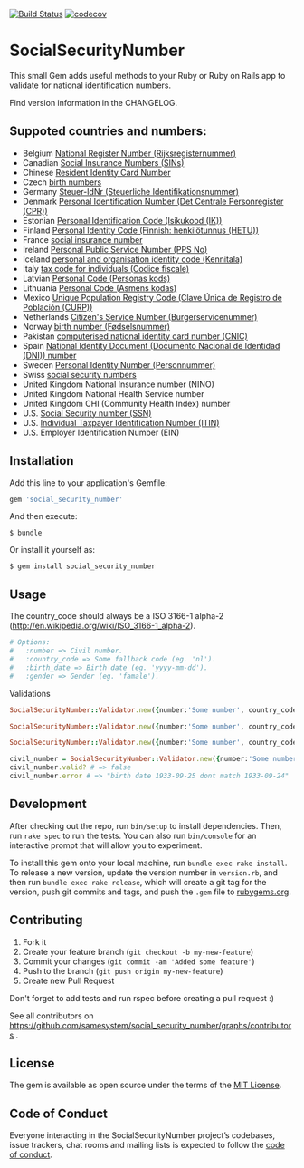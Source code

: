 [![Build Status](https://travis-ci.org/samesystem/graphql_rails.svg?branch=master)](https://travis-ci.org/samesystem/graphql_rails)
[![codecov](https://codecov.io/gh/samesystem/social_security_number/branch/master/graph/badge.svg)](https://codecov.io/gh/samesystem/social_security_number)

# SocialSecurityNumber

This small Gem adds useful methods to your Ruby or Ruby on Rails app to validate for national identification numbers.

Find version information in the CHANGELOG.

## Suppoted countries and numbers:

* Belgium [National Register Number (Rijksregisternummer)](https://en.wikipedia.org/wiki/National_identification_number#Belgium)
* Canadian [Social Insurance Numbers (SINs)](https://en.wikipedia.org/wiki/Social_Insurance_Number)
* Chinese [Resident Identity Card Number](https://en.wikipedia.org/wiki/Resident_Identity_Card#Identity_card_number)
* Czech [birth numbers](https://en.wikipedia.org/wiki/National_identification_number#Czech_Republic_and_Slovakia)
* Germany [Steuer-IdNr (Steuerliche Identifikationsnummer)](https://en.wikipedia.org/wiki/National_identification_number#Germany)
* Denmark [Personal Identification Number (Det Centrale Personregister (CPR))](https://en.wikipedia.org/wiki/National_identification_number#Denmark)
* Estonian [Personal Identification Code (Isikukood (IK))](https://en.wikipedia.org/wiki/National_identification_number#Estonia)
* Finland [Personal Identity Code (Finnish: henkilötunnus (HETU))](https://en.wikipedia.org/wiki/National_identification_number#Finland)
* France [social insurance number](https://en.wikipedia.org/wiki/National_identification_number#France)
* Ireland [Personal Public Service Number (PPS No)](https://en.wikipedia.org/wiki/Personal_Public_Service_Number)
* Iceland [personal and organisation identity code (Kennitala)](https://en.wikipedia.org/wiki/National_identification_number#Iceland)
* Italy [tax code for individuals (Codice fiscale)](https://en.wikipedia.org/wiki/National_identification_number#Italy)
* Latvian [Personal Code (Personas kods)](https://en.wikipedia.org/wiki/National_identification_number#Latvia)
* Lithuania [Personal Code (Asmens kodas)](https://en.wikipedia.org/wiki/National_identification_number#Lithuania)
* Mexico [Unique Population Registry Code (Clave Única de Registro de Población (CURP))](https://en.wikipedia.org/wiki/Unique_Population_Registry_Code)
* Netherlands [Citizen's Service Number (Burgerservicenummer)](https://en.wikipedia.org/wiki/National_identification_number#Netherlands)
* Norway [birth number (Fødselsnummer)](https://en.wikipedia.org/wiki/National_identification_number#Norway)
* Pakistan [computerised national identity card number (CNIC)](https://en.wikipedia.org/wiki/National_identification_number#Pakistan)
* Spain [National Identity Document (Documento Nacional de Identidad (DNI)) number](https://en.wikipedia.org/wiki/National_identification_number#Spain)
* Sweden [Personal Identity Number (Personnummer)](https://en.wikipedia.org/wiki/National_identification_number#Sweden)
* Swiss [social security numbers](https://en.wikipedia.org/wiki/National_identification_number#Switzerland)
* United Kingdom National Insurance number (NINO)
* United Kingdom National Health Service number
* United Kingdom CHI (Community Health Index) number
* U.S. [Social Security number (SSN)](https://en.wikipedia.org/wiki/Social_Security_number)
* U.S. [Individual Taxpayer Identification Number (ITIN)](https://en.wikipedia.org/wiki/Individual_Taxpayer_Identification_Number)
* U.S. Employer Identification Number (EIN)

## Installation

Add this line to your application's Gemfile:

```ruby
gem 'social_security_number'
```

And then execute:

    $ bundle

Or install it yourself as:

    $ gem install social_security_number

## Usage
The country_code should always be a ISO 3166-1 alpha-2 (http://en.wikipedia.org/wiki/ISO_3166-1_alpha-2).
```ruby
# Options:
#   :number => Civil number.
#   :country_code => Some fallback code (eg. 'nl').
#   :birth_date => Birth date (eg. 'yyyy-mm-dd').
#   :gender => Gender (eg. 'famale').
```
Validations
```ruby
SocialSecurityNumber::Validator.new({number:'Some number', country_code:'nl'}).valid? # => true

SocialSecurityNumber::Validator.new({number:'Some number', country_code:'nl', birth_date: 'yyyy-mm-dd'}).valid? # => true

SocialSecurityNumber::Validator.new({number:'Some number', country_code:'nl'}) # => #<SocialSecurityNumber::Validator:0x000000021e2420 @civil_number="Some number", @country_code="NL", @birth_date=birth_date from civil number information, @gender=gender from civil number information>

civil_number = SocialSecurityNumber::Validator.new({number:'Some number', country_code:'nl'})
civil_number.valid? # => false
civil_number.error # => "birth date 1933-09-25 dont match 1933-09-24"
```

## Development

After checking out the repo, run `bin/setup` to install dependencies. Then, run `rake spec` to run the tests. You can also run `bin/console` for an interactive prompt that will allow you to experiment.

To install this gem onto your local machine, run `bundle exec rake install`. To release a new version, update the version number in `version.rb`, and then run `bundle exec rake release`, which will create a git tag for the version, push git commits and tags, and push the `.gem` file to [rubygems.org](https://rubygems.org).

## Contributing

1. Fork it
2. Create your feature branch (`git checkout -b my-new-feature`)
3. Commit your changes (`git commit -am 'Added some feature'`)
4. Push to the branch (`git push origin my-new-feature`)
5. Create new Pull Request

Don't forget to add tests and run rspec before creating a pull request :)

See all contributors on https://github.com/samesystem/social_security_number/graphs/contributors .

## License

The gem is available as open source under the terms of the [MIT License](http://opensource.org/licenses/MIT).

## Code of Conduct

Everyone interacting in the SocialSecurityNumber project’s codebases, issue trackers, chat rooms and mailing lists is expected to follow the [code of conduct](https://github.com/samesystem/social_security_number/blob/master/CODE_OF_CONDUCT.md).
